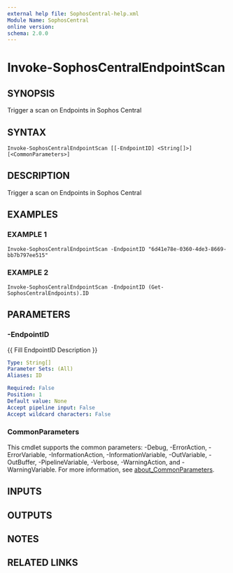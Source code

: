 ```yaml
---
external help file: SophosCentral-help.xml
Module Name: SophosCentral
online version:
schema: 2.0.0
---
```


# Invoke-SophosCentralEndpointScan

## SYNOPSIS
Trigger a scan on Endpoints in Sophos Central

## SYNTAX

```
Invoke-SophosCentralEndpointScan [[-EndpointID] <String[]>] [<CommonParameters>]
```

## DESCRIPTION
Trigger a scan on Endpoints in Sophos Central

## EXAMPLES

### EXAMPLE 1
```
Invoke-SophosCentralEndpointScan -EndpointID "6d41e78e-0360-4de3-8669-bb7b797ee515"
```

### EXAMPLE 2
```
Invoke-SophosCentralEndpointScan -EndpointID (Get-SophosCentralEndpoints).ID
```

## PARAMETERS

### -EndpointID
{{ Fill EndpointID Description }}

```yaml
Type: String[]
Parameter Sets: (All)
Aliases: ID

Required: False
Position: 1
Default value: None
Accept pipeline input: False
Accept wildcard characters: False
```

### CommonParameters
This cmdlet supports the common parameters: -Debug, -ErrorAction, -ErrorVariable, -InformationAction, -InformationVariable, -OutVariable, -OutBuffer, -PipelineVariable, -Verbose, -WarningAction, and -WarningVariable. For more information, see [about_CommonParameters](http://go.microsoft.com/fwlink/?LinkID=113216).

## INPUTS

## OUTPUTS

## NOTES

## RELATED LINKS

